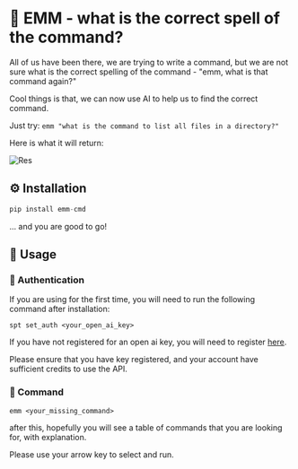 # 🐠 EMM - what is the correct spell of the command?

All of us have been there, we are trying to write a command, but we are not sure what is the correct spelling of the command - "emm, what is that command again?"

Cool things is that, we can now use AI to help us to find the correct command.

Just try: `emm "what is the command to list all files in a directory?"`

Here is what it will return:

![Res](https://raw.githubusercontent.com/chunyang-w/chunyang-w.github.io/pic/202311232309039.webp)

## ⚙️ Installation

```python
pip install emm-cmd
```

... and you are good to go!

## 🔧 Usage

### 🔐 Authentication

If you are using for the first time, you will need to run the following command after installation:

```shell
spt set_auth <your_open_ai_key>
```

If you have not registered for an open ai key, you will need to register [here](https://beta.openai.com/account/api-keys).

Please ensure that you have key registered, and your account have sufficient credits to use the API.


### 💬 Command

```shell
emm <your_missing_command>
```

after this, hopefully you will see a table of commands that you are looking for, with explanation.

Please use your arrow key to select and run.
